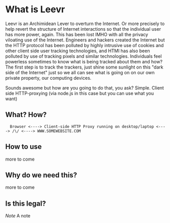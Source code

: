 # What is Leevr

Leevr is an Archimidean Lever to overturn the Internet.  Or more precisely to help revert the structure of Internet interactions so that the individual user has more power, again.  This has been lost IMHO with all the privacy viloating use of the Internet.  Engineers and hackers created the Internet but the HTTP protocol has been polluted by highly intrusive use of cookies and other client side user tracking technologies, and HTMl has also been polluted by use of tracking pixels and similar technologies.  Individuals feel powerless sometimes to know what is being tracked about them and how?
The first step is to track the trackers, just shine some sunlight on this "dark side of the Internet" just so we all can see what is going on on our own private property, our computing devices.

Sounds awesome but how are you going to do that, you ask? Simple. Client side HTTP-proxying (via node.js in this case but you can use what you want) 

## What? How?  

      Browser <----> Client-side HTTP Proxy running on desktop/laptop <----> /\/ <----> WWW.SOMEWEBSITE.COM

## How to use

more to come


## Why do we need this?

more to come

## Is this legal?


*Note* A note